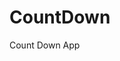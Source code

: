 # CountDown
 Count Down App
     
        
                                           
                                            
                                         
                               
                   
          
  
 
  
 
